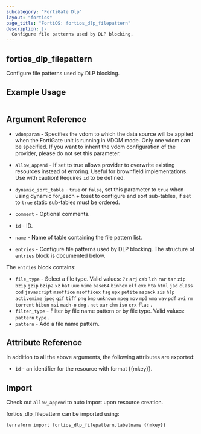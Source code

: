 ```yaml
---
subcategory: "FortiGate Dlp"
layout: "fortios"
page_title: "FortiOS: fortios_dlp_filepattern"
description: |-
  Configure file patterns used by DLP blocking.
---
```


## fortios_dlp_filepattern
Configure file patterns used by DLP blocking.

## Example Usage

```hcl

```

## Argument Reference
* `vdomparam` - Specifies the vdom to which the data source will be applied when the FortiGate unit is running in VDOM mode. Only one vdom can be specified. If you want to inherit the vdom configuration of the provider, please do not set this parameter.
* `allow_append` - If set to true allows provider to overwrite existing resources instead of erroring. Useful for brownfield implementations. Use with caution! Requires `id` to be defined.
* `dynamic_sort_table` - `true` or `false`, set this parameter to `true` when using dynamic for_each + toset to configure and sort sub-tables, if set to `true` static sub-tables must be ordered.

* `comment` - Optional comments.
* `id` - ID.
* `name` - Name of table containing the file pattern list.
* `entries` - Configure file patterns used by DLP blocking. The structure of `entries` block is documented below.

The `entries` block contains:

* `file_type` - Select a file type. Valid values: `7z` `arj` `cab` `lzh` `rar` `tar` `zip` `bzip` `gzip` `bzip2` `xz` `bat` `uue` `mime` `base64` `binhex` `elf` `exe` `hta` `html` `jad` `class` `cod` `javascript` `msoffice` `msofficex` `fsg` `upx` `petite` `aspack` `sis` `hlp` `activemime` `jpeg` `gif` `tiff` `png` `bmp` `unknown` `mpeg` `mov` `mp3` `wma` `wav` `pdf` `avi` `rm` `torrent` `hibun` `msi` `mach-o` `dmg` `.net` `xar` `chm` `iso` `crx` `flac` .
* `filter_type` - Filter by file name pattern or by file type. Valid values: `pattern` `type` .
* `pattern` - Add a file name pattern.

## Attribute Reference

In addition to all the above arguments, the following attributes are exported:
* `id` - an identifier for the resource with format {{mkey}}.

## Import

Check out `allow_append` to auto import upon resource creation.

fortios_dlp_filepattern can be imported using:
```sh
terraform import fortios_dlp_filepattern.labelname {{mkey}}
```
